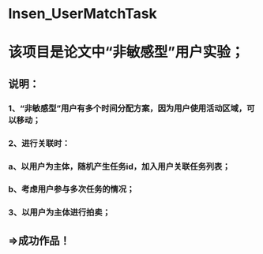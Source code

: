 # Insen_UserMatchTask

# 该项目是论文中“非敏感型”用户实验；

## 说明：
### 1、“非敏感型”用户有多个时间分配方案，因为用户使用活动区域，可以移动；
### 2、进行关联时：
### a、以用户为主体，随机产生任务id，加入用户关联任务列表；
### b、考虑用户参与多次任务的情况；
### 3、以用户为主体进行拍卖；

## =>成功作品！
